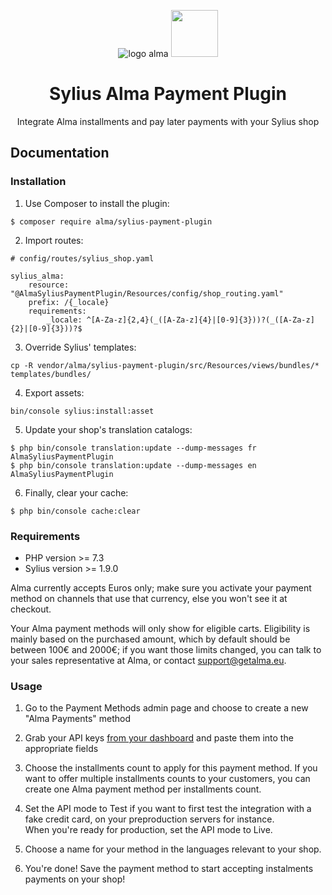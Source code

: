 <p align="center">
    <img src="https://getalma.eu/static/website/new/img/logo.png" alt="logo alma" />
    <img src="https://demo.sylius.com/assets/shop/img/logo.png" height="75" />
</p>

<h1 align="center">Sylius Alma Payment Plugin</h1>

<p align="center">Integrate Alma installments and pay later payments with your Sylius shop</p>

## Documentation

### Installation
1. Use Composer to install the plugin:

```
$ composer require alma/sylius-payment-plugin
```

2. Import routes:

```
# config/routes/sylius_shop.yaml

sylius_alma:
    resource: "@AlmaSyliusPaymentPlugin/Resources/config/shop_routing.yaml"
    prefix: /{_locale}
    requirements:
        _locale: ^[A-Za-z]{2,4}(_([A-Za-z]{4}|[0-9]{3}))?(_([A-Za-z]{2}|[0-9]{3}))?$
```

3. Override Sylius' templates:

```
cp -R vendor/alma/sylius-payment-plugin/src/Resources/views/bundles/* templates/bundles/
```

4. Export assets:

```
bin/console sylius:install:asset
```

5. Update your shop's translation catalogs:

```
$ php bin/console translation:update --dump-messages fr AlmaSyliusPaymentPlugin 
$ php bin/console translation:update --dump-messages en AlmaSyliusPaymentPlugin 
```

6. Finally, clear your cache:

```
$ php bin/console cache:clear
```

### Requirements

- PHP version >= 7.3
- Sylius version >= 1.9.0

Alma currently accepts Euros only; make sure you activate your payment method on channels that use that currency, else 
you won't see it at checkout.

Your Alma payment methods will only show for eligible carts. Eligibility is mainly based on the purchased amount, which
by default should be between 100€ and 2000€; if you want those limits changed, you can talk to your sales representative
at Alma, or contact [support@getalma.eu](mailto:support@getalma.eu).

### Usage
1. Go to the Payment Methods admin page and choose to create a new "Alma Payments" method

2. Grab your API keys [from your dashboard](https://dashboard.getalma.eu/api) and paste them into the appropriate fields

3. Choose the installments count to apply for this payment method. If you want to offer multiple installments counts to 
   your customers, you can create one Alma payment method per installments count.

4. Set the API mode to Test if you want to first test the integration with a fake credit card, on your preproduction 
   servers for instance.  
   When you're ready for production, set the API mode to Live.

5. Choose a name for your method in the languages relevant to your shop.

6. You're done! Save the payment method to start accepting instalments payments on your shop!
